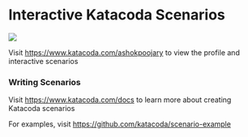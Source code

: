 # Interactive Katacoda Scenarios

[![](http://shields.katacoda.com/katacoda/ashokpoojary/count.svg)](https://www.katacoda.com/ashokpoojary "Get your profile on Katacoda.com")

Visit https://www.katacoda.com/ashokpoojary to view the profile and interactive scenarios

### Writing Scenarios
Visit https://www.katacoda.com/docs to learn more about creating Katacoda scenarios

For examples, visit https://github.com/katacoda/scenario-example
